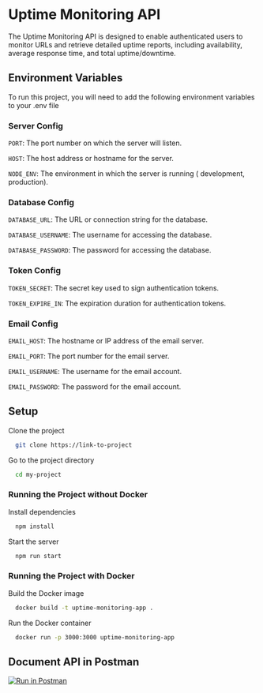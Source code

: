 # Uptime Monitoring API

The Uptime Monitoring API is designed to enable authenticated users to monitor URLs and retrieve detailed uptime reports, including availability, average response time, and total uptime/downtime.

## Environment Variables

To run this project, you will need to add the following environment variables to your .env file

### Server Config

`PORT`: The port number on which the server will listen.

`HOST`: The host address or hostname for the server.

`NODE_ENV`: The environment in which the server is running ( development, production).

### Database Config

`DATABASE_URL`: The URL or connection string for the database.

`DATABASE_USERNAME`: The username for accessing the database.

`DATABASE_PASSWORD`: The password for accessing the database.

### Token Config

`TOKEN_SECRET`: The secret key used to sign authentication tokens.

`TOKEN_EXPIRE_IN`: The expiration duration for authentication tokens.

### Email Config

`EMAIL_HOST`: The hostname or IP address of the email server.

`EMAIL_PORT`: The port number for the email server.

`EMAIL_USERNAME`: The username for the email account.

`EMAIL_PASSWORD`: The password for the email account.

## Setup

Clone the project

```bash
  git clone https://link-to-project
```

Go to the project directory

```bash
  cd my-project
```

### Running the Project without Docker

Install dependencies

```bash
  npm install
```

Start the server

```bash
  npm run start
```

### Running the Project with Docker

Build the Docker image

```bash
  docker build -t uptime-monitoring-app .
```

Run the Docker container

```bash
  docker run -p 3000:3000 uptime-monitoring-app
```

## Document API in Postman 

[![Run in Postman](https://run.pstmn.io/button.svg)](https://app.getpostman.com/run-collection/19175846-9b9e3952-a8d1-4b75-b353-add680985ace?action=collection%2Ffork&source=rip_markdown&collection-url=entityId%3D19175846-9b9e3952-a8d1-4b75-b353-add680985ace%26entityType%3Dcollection%26workspaceId%3Dfad3576a-7f8e-4523-8da3-ee4241e0d192)
